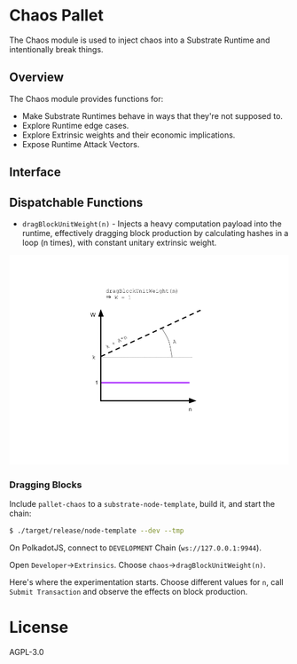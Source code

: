 # Chaos Pallet

The Chaos module is used to inject chaos into a Substrate Runtime and intentionally break things.

## Overview

The Chaos module provides functions for:

- Make Substrate Runtimes behave in ways that they're not supposed to.
- Explore Runtime edge cases.
- Explore Extrinsic weights and their economic implications.
- Expose Runtime Attack Vectors.

## Interface

## Dispatchable Functions

- `dragBlockUnitWeight(n)` - Injects a heavy computation payload into the runtime, effectively dragging block production by calculating hashes in a loop (n times), with constant unitary extrinsic weight.

![block dragger](blockdragger.png)

### Dragging Blocks

Include `pallet-chaos` to a `substrate-node-template`, build it, and start the chain:
```sh
$ ./target/release/node-template --dev --tmp
```

On PolkadotJS, connect to `DEVELOPMENT` Chain (`ws://127.0.0.1:9944`).

Open `Developer`->`Extrinsics`. Choose `chaos`->`dragBlockUnitWeight(n)`.

Here's where the experimentation starts. Choose different values for `n`, call `Submit Transaction` and observe the effects on block production.

# License
AGPL-3.0
